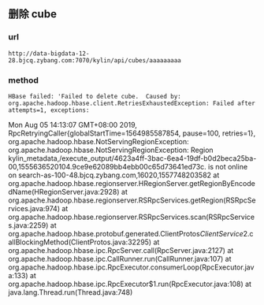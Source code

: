 ## 删除 cube 
### url
    http://data-bigdata-12-28.bjcq.zybang.com:7070/kylin/api/cubes/aaaaaaaaa
### method
	
    HBase failed: 'Failed to delete cube.  Caused by: org.apache.hadoop.hbase.client.RetriesExhaustedException: Failed after attempts=1, exceptions:
Mon Aug 05 14:13:07 GMT+08:00 2019, RpcRetryingCaller{globalStartTime=1564985587854, pause=100, retries=1}, org.apache.hadoop.hbase.NotServingRegionException: org.apache.hadoop.hbase.NotServingRegionException: Region kylin_metadata,/execute_output/4623a4ff-3bac-6ea4-19df-b0d2beca25ba-00,1555636520104.9ce9e62089bb4ebb00c65d73641ed73c. is not online on search-as-100-48.bjcq.zybang.com,16020,1557748203582
	at org.apache.hadoop.hbase.regionserver.HRegionServer.getRegionByEncodedName(HRegionServer.java:2928)
	at org.apache.hadoop.hbase.regionserver.RSRpcServices.getRegion(RSRpcServices.java:974)
	at org.apache.hadoop.hbase.regionserver.RSRpcServices.scan(RSRpcServices.java:2259)
	at org.apache.hadoop.hbase.protobuf.generated.ClientProtos$ClientService$2.callBlockingMethod(ClientProtos.java:32295)
	at org.apache.hadoop.hbase.ipc.RpcServer.call(RpcServer.java:2127)
	at org.apache.hadoop.hbase.ipc.CallRunner.run(CallRunner.java:107)
	at org.apache.hadoop.hbase.ipc.RpcExecutor.consumerLoop(RpcExecutor.java:133)
	at org.apache.hadoop.hbase.ipc.RpcExecutor$1.run(RpcExecutor.java:108)
	at java.lang.Thread.run(Thread.java:748)
    